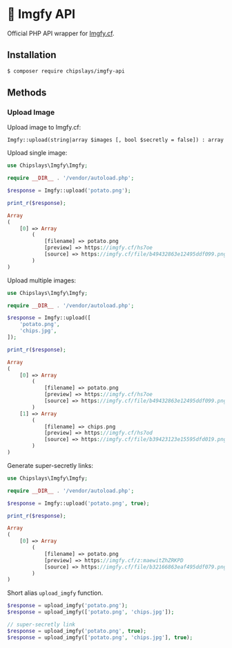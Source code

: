 # 🎨 Imgfy API

Official PHP API wrapper for [Imgfy.cf](https://imgfy.cf/).

## Installation
```bash
$ composer require chipslays/imgfy-api
```

## Methods

### Upload Image

Upload image to Imgfy.cf:

```
Imgfy::upload(string|array $images [, bool $secretly = false]) : array
```

Upload single image:

```php
use Chipslays\Imgfy\Imgfy;

require __DIR__ . '/vendor/autoload.php';

$response = Imgfy::upload('potato.png');

print_r($response);

Array
(
    [0] => Array
        (
            [filename] => potato.png
            [preview] => https://imgfy.cf/hs7oe
            [source] => https://imgfy.cf/file/b49432863e12495ddf099.png
        )
)
```

Upload multiple images:

```php
use Chipslays\Imgfy\Imgfy;

require __DIR__ . '/vendor/autoload.php';

$response = Imgfy::upload([
    'potato.png', 
    'chips.jpg', 
]);

print_r($response);

Array
(
    [0] => Array
        (
            [filename] => potato.png
            [preview] => https://imgfy.cf/hs7oe
            [source] => https://imgfy.cf/file/b49432863e12495ddf099.png
        )
    [1] => Array
        (
            [filename] => chips.png
            [preview] => https://imgfy.cf/hs7od
            [source] => https://imgfy.cf/file/b39423123e15595dfd019.png
        )
)
```

Generate super-secretly links:

```php
use Chipslays\Imgfy\Imgfy;

require __DIR__ . '/vendor/autoload.php';

$response = Imgfy::upload('potato.png', true);

print_r($response);

Array
(
    [0] => Array
        (
            [filename] => potato.png
            [preview] => https://imgfy.cf/z:maewitZhZRKPD
            [source] => https://imgfy.cf/file/b32166863eaf495ddf079.png
        )
)
```

Short alias `upload_imgfy` function.

```php
$response = upload_imgfy('potato.png');
$response = upload_imgfy(['potato.png', 'chips.jpg']);

// super-secretly link
$response = upload_imgfy('potato.png', true);
$response = upload_imgfy(['potato.png', 'chips.jpg'], true);
```
